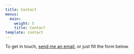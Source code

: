 ```yaml
---
title: Contact
menus:
  main:
    weight: 5
    title: Contact
template: contact
---
```


To get in touch, [send me an email](mailto:freilich.david@gmail.com), or just fill the form below.
